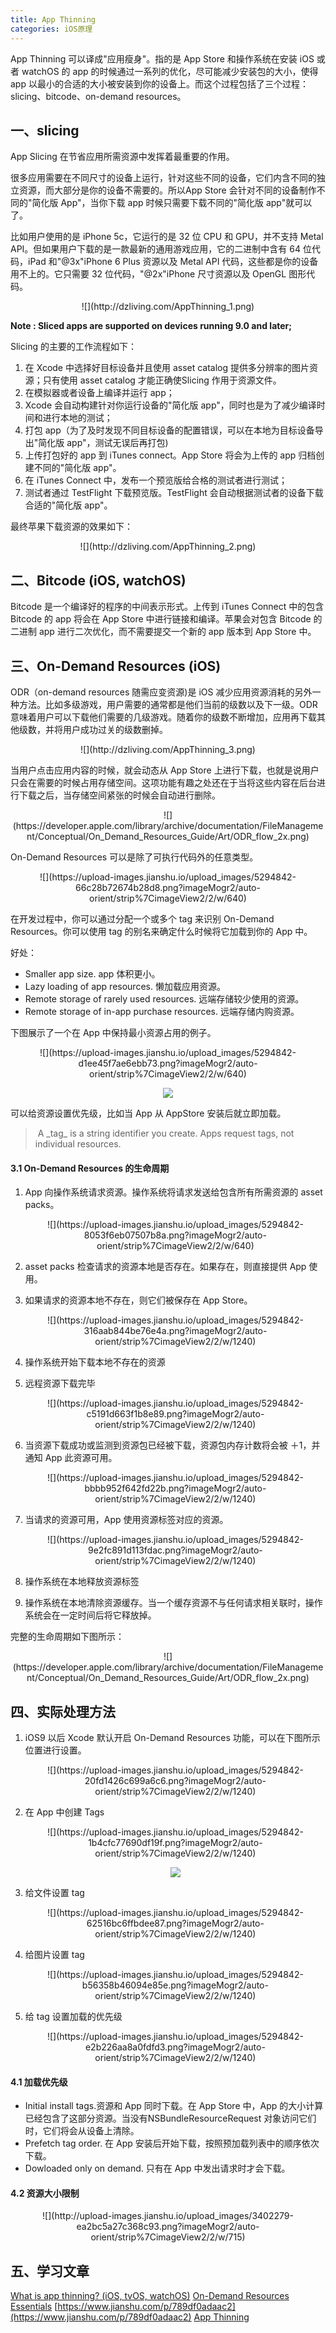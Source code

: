```yaml
---
title: App Thinning
categories: iOS原理
---
```


App Thinning 可以译成"应用瘦身"。指的是 App Store 和操作系统在安装 iOS 或者 watchOS 的 app 的时候通过一系列的优化，尽可能减少安装包的大小，使得 app 以最小的合适的大小被安装到你的设备上。而这个过程包括了三个过程：slicing、bitcode、on-demand resources。

## 一、slicing

App Slicing 在节省应用所需资源中发挥着最重要的作用。

很多应用需要在不同尺寸的设备上运行，针对这些不同的设备，它们内含不同的独立资源，而大部分是你的设备不需要的。所以App Store 会针对不同的设备制作不同的"简化版 App"，当你下载 app 时候只需要下载不同的"简化版 app"就可以了。

比如用户使用的是 iPhone 5c，它运行的是 32 位 CPU 和 GPU，并不支持 Metal API。但如果用户下载的是一款最新的通用游戏应用，它的二进制中含有 64 位代码，iPad 和"@3x"iPhone 6 Plus 资源以及 Metal API 代码，这些都是你的设备用不上的。它只需要 32 位代码，"@2x"iPhone 尺寸资源以及 OpenGL 图形代码。

<center>
![](http://dzliving.com/AppThinning_1.png)
</center>

**Note : Sliced apps are supported on devices running 9.0 and later;**

Slicing 的主要的工作流程如下：

1.  在 Xcode 中选择好目标设备并且使用 asset catalog 提供多分辨率的图片资源；只有使用 asset catalog 才能正确使Slicing 作用于资源文件。
2.  在模拟器或者设备上编译并运行 app；
3.  Xcode 会自动构建针对你运行设备的"简化版 app"，同时也是为了减少编译时间和进行本地的测试；
4.  打包 app（为了及时发现不同目标设备的配置错误，可以在本地为目标设备导出"简化版 app"，测试无误后再打包)
5.  上传打包好的 app 到 iTunes connect。App Store 将会为上传的 app 归档创建不同的"简化版 app"。
6.  在 iTunes Connect 中，发布一个预览版给合格的测试者进行测试；
7.  测试者通过 TestFlight 下载预览版。TestFlight 会自动根据测试者的设备下载合适的"简化版 app"。

最终苹果下载资源的效果如下：

<center>
![](http://dzliving.com/AppThinning_2.png)
</center>

## 二、Bitcode (iOS, watchOS)

Bitcode 是一个编译好的程序的中间表示形式。上传到 iTunes Connect 中的包含 Bitcode 的 app 将会在 App Store 中进行链接和编译。苹果会对包含 Bitcode 的二进制 app 进行二次优化，而不需要提交一个新的 app 版本到 App Store 中。

## 三、On-Demand Resources (iOS)

ODR（on-demand resources 随需应变资源)是 iOS 减少应用资源消耗的另外一种方法。比如多级游戏，用户需要的通常都是他们当前的级数以及下一级。ODR 意味着用户可以下载他们需要的几级游戏。随着你的级数不断增加，应用再下载其他级数，并将用户成功过关的级数删掉。

<center>
![](http://dzliving.com/AppThinning_3.png)
</center>

当用户点击应用内容的时候，就会动态从 App Store 上进行下载，也就是说用户只会在需要的时候占用存储空间。这项功能有趣之处还在于当将这些内容在后台进行下载之后，当存储空间紧张的时候会自动进行删除。

<center>
![](https://developer.apple.com/library/archive/documentation/FileManagement/Conceptual/On_Demand_Resources_Guide/Art/ODR_flow_2x.png)
</center>

On-Demand Resources 可以是除了可执行代码外的任意类型。

<center>
![](https://upload-images.jianshu.io/upload_images/5294842-66c28b72674b28d8.png?imageMogr2/auto-orient/strip%7CimageView2/2/w/640)
</center>

在开发过程中，你可以通过分配一个或多个 tag 来识别 On-Demand Resources。你可以使用 tag 的别名来确定什么时候将它加载到你的 App 中。

好处：

*   Smaller app size. app 体积更小。
*   Lazy loading of app resources. 懒加载应用资源。
*   Remote storage of rarely used resources. 远端存储较少使用的资源。
*   Remote storage of in-app purchase resources. 远端存储内购资源。

下图展示了一个在 App 中保持最小资源占用的例子。

<center>
![](https://upload-images.jianshu.io/upload_images/5294842-d1ee45f7ae6ebb73.png?imageMogr2/auto-orient/strip%7CimageView2/2/w/640)

![](https://upload-images.jianshu.io/upload_images/5294842-d5bfaeb1150e88bb.png?imageMogr2/auto-orient/strip%7CimageView2/2/w/640)
</center>

可以给资源设置优先级，比如当 App 从 AppStore 安装后就立即加载。

>  A \_tag\_ is a string identifier you create. Apps request tags, not individual resources.

#### 3.1 On-Demand Resources 的生命周期

1. App 向操作系统请求资源。操作系统将请求发送给包含所有所需资源的 asset packs。

	<center>
	![](https://upload-images.jianshu.io/upload_images/5294842-8053f6eb07507b8a.png?imageMogr2/auto-orient/strip%7CimageView2/2/w/640)
	</center>

2. asset packs 检查请求的资源本地是否存在。如果存在，则直接提供 App 使用。

3. 如果请求的资源本地不存在，则它们被保存在 App Store。

	<center>
	![](https://upload-images.jianshu.io/upload_images/5294842-316aab844be76e4a.png?imageMogr2/auto-orient/strip%7CimageView2/2/w/1240)
	</center>

4. 操作系统开始下载本地不存在的资源

5. 远程资源下载完毕
	
	<center>
	![](https://upload-images.jianshu.io/upload_images/5294842-c5191d663f1b8e89.png?imageMogr2/auto-orient/strip%7CimageView2/2/w/1240)
	</center>

6. 当资源下载成功或监测到资源包已经被下载，资源包内存计数将会被 ＋1，并通知 App 此资源可用。

	<center>
	![](https://upload-images.jianshu.io/upload_images/5294842-bbbb952f642fd22b.png?imageMogr2/auto-orient/strip%7CimageView2/2/w/1240)
	</center>

7. 当请求的资源可用，App 使用资源标签对应的资源。

	<center>
	![](https://upload-images.jianshu.io/upload_images/5294842-9e2fc891d113fdac.png?imageMogr2/auto-orient/strip%7CimageView2/2/w/1240)
	</center>

8. 操作系统在本地释放资源标签

9. 操作系统在本地清除资源缓存。当一个缓存资源不与任何请求相关联时，操作系统会在一定时间后将它释放掉。

完整的生命周期如下图所示：

<center>
![](https://developer.apple.com/library/archive/documentation/FileManagement/Conceptual/On_Demand_Resources_Guide/Art/ODR_flow_2x.png)
</center>

## 四、实际处理方法

1. iOS9 以后 Xcode 默认开启 On-Demand Resources 功能，可以在下图所示位置进行设置。

	<center>
	![](https://upload-images.jianshu.io/upload_images/5294842-20fd1426c699a6c6.png?imageMogr2/auto-orient/strip%7CimageView2/2/w/1240)
	</center>

2. 在 App 中创建 Tags

	<center>
	![](https://upload-images.jianshu.io/upload_images/5294842-1b4cfc77690df19f.png?imageMogr2/auto-orient/strip%7CimageView2/2/w/1240)
	
	![](https://developer.apple.com/library/archive/documentation/FileManagement/Conceptual/On_Demand_Resources_Guide/Art/ODR_Add_New_Tag_2x.png)
	</center>

3. 给文件设置 tag

	<center>
	![](https://upload-images.jianshu.io/upload_images/5294842-62516bc6ffbdee87.png?imageMogr2/auto-orient/strip%7CimageView2/2/w/1240)
	</center>
	
4. 给图片设置 tag

	<center>
	![](https://upload-images.jianshu.io/upload_images/5294842-b56358b46094e85e.png?imageMogr2/auto-orient/strip%7CimageView2/2/w/1240)
	</center>

5. 给 tag 设置加载的优先级

	<center>
	![](https://upload-images.jianshu.io/upload_images/5294842-e2b226aa8a0fdfd3.png?imageMogr2/auto-orient/strip%7CimageView2/2/w/1240)
	</center>

#### 4.1 加载优先级

*   Initial install tags.资源和 App 同时下载。在 App Store 中，App 的大小计算已经包含了这部分资源。当没有NSBundleResourceRequest 对象访问它们时，它们将会从设备上清除。
*   Prefetch tag order. 在 App 安装后开始下载，按照预加载列表中的顺序依次下载。
*   Dowloaded only on demand. 只有在 App 中发出请求时才会下载。

#### 4.2 资源大小限制

<center>
![](http://upload-images.jianshu.io/upload_images/3402279-ea2bc5a27c368c93.png?imageMogr2/auto-orient/strip%7CimageView2/2/w/715)
</center>

## 五、学习文章

[What is app thinning? (iOS, tvOS, watchOS)](https://help.apple.com/xcode/mac/current/#/devbbdc5ce4f)
[On-Demand Resources Essentials](https://developer.apple.com/library/archive/documentation/FileManagement/Conceptual/On_Demand_Resources_Guide/index.html#//apple_ref/doc/uid/TP40015083)
[https://www.jianshu.com/p/789df0adaac2](https://www.jianshu.com/p/789df0adaac2)
[App Thinning](https://www.cnblogs.com/jvan/p/5473312.html)